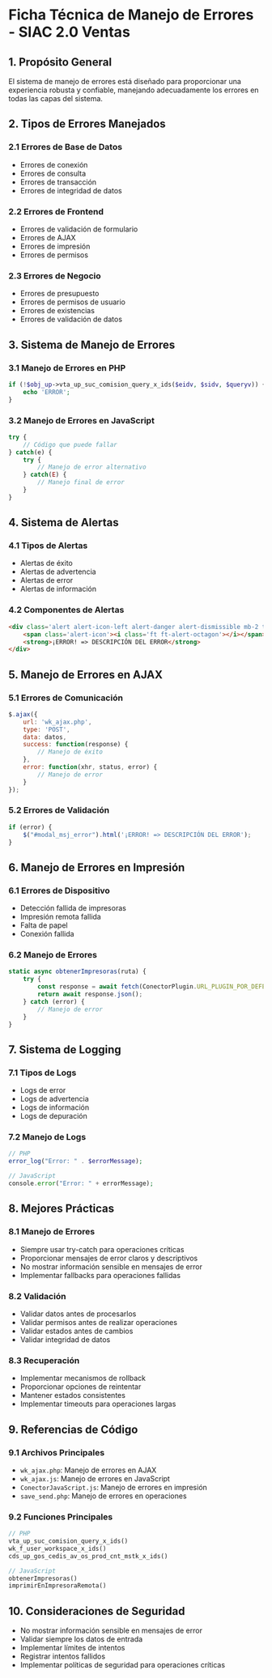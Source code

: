 # Ficha Técnica de Manejo de Errores - SIAC 2.0 Ventas

## 1. Propósito General

El sistema de manejo de errores está diseñado para proporcionar una experiencia robusta y confiable, manejando adecuadamente los errores en todas las capas del sistema.

## 2. Tipos de Errores Manejados

### 2.1 Errores de Base de Datos

- Errores de conexión
- Errores de consulta
- Errores de transacción
- Errores de integridad de datos

### 2.2 Errores de Frontend

- Errores de validación de formulario
- Errores de AJAX
- Errores de impresión
- Errores de permisos

### 2.3 Errores de Negocio
- Errores de presupuesto
- Errores de permisos de usuario
- Errores de existencias
- Errores de validación de datos

## 3. Sistema de Manejo de Errores

### 3.1 Manejo de Errores en PHP

```php
if (!$obj_up->vta_up_suc_comision_query_x_ids($eidv, $sidv, $queryv)) {
    echo 'ERROR';
}
```

### 3.2 Manejo de Errores en JavaScript

```javascript
try {
    // Código que puede fallar
} catch(e) {
    try {
        // Manejo de error alternativo
    } catch(E) {
        // Manejo final de error
    }
}
```

## 4. Sistema de Alertas

### 4.1 Tipos de Alertas

- Alertas de éxito
- Alertas de advertencia
- Alertas de error
- Alertas de información

### 4.2 Componentes de Alertas

```html
<div class='alert alert-icon-left alert-danger alert-dismissible mb-2 text-center' role='alert'>
    <span class='alert-icon'><i class='ft ft-alert-octagon'></i></span>
    <strong>¡ERROR! => DESCRIPCIÓN DEL ERROR</strong>
</div>
```

## 5. Manejo de Errores en AJAX

### 5.1 Errores de Comunicación

```javascript
$.ajax({
    url: 'wk_ajax.php',
    type: 'POST',
    data: datos,
    success: function(response) {
        // Manejo de éxito
    },
    error: function(xhr, status, error) {
        // Manejo de error
    }
});
```

### 5.2 Errores de Validación
```javascript
if (error) {
    $("#modal_msj_error").html('¡ERROR! => DESCRIPCIÓN DEL ERROR');
}
```

## 6. Manejo de Errores en Impresión

### 6.1 Errores de Dispositivo

- Detección fallida de impresoras
- Impresión remota fallida
- Falta de papel
- Conexión fallida

### 6.2 Manejo de Errores

```javascript
static async obtenerImpresoras(ruta) {
    try {
        const response = await fetch(ConectorPlugin.URL_PLUGIN_POR_DEFECTO + "/impresoras");
        return await response.json();
    } catch (error) {
        // Manejo de error
    }
}
```

## 7. Sistema de Logging

### 7.1 Tipos de Logs

- Logs de error
- Logs de advertencia
- Logs de información
- Logs de depuración

### 7.2 Manejo de Logs

```php
// PHP
error_log("Error: " . $errorMessage);

// JavaScript
console.error("Error: " + errorMessage);
```
## 8. Mejores Prácticas

### 8.1 Manejo de Errores

- Siempre usar try-catch para operaciones críticas
- Proporcionar mensajes de error claros y descriptivos
- No mostrar información sensible en mensajes de error
- Implementar fallbacks para operaciones fallidas

### 8.2 Validación

- Validar datos antes de procesarlos
- Validar permisos antes de realizar operaciones
- Validar estados antes de cambios
- Validar integridad de datos

### 8.3 Recuperación

- Implementar mecanismos de rollback
- Proporcionar opciones de reintentar
- Mantener estados consistentes
- Implementar timeouts para operaciones largas

## 9. Referencias de Código

### 9.1 Archivos Principales

- `wk_ajax.php`: Manejo de errores en AJAX
- `wk_ajax.js`: Manejo de errores en JavaScript
- `ConectorJavaScript.js`: Manejo de errores en impresión
- `save_send.php`: Manejo de errores en operaciones

### 9.2 Funciones Principales

```php
// PHP
vta_up_suc_comision_query_x_ids()
wk_f_user_workspace_x_ids()
cds_up_gos_cedis_av_os_prod_cnt_mstk_x_ids()

// JavaScript
obtenerImpresoras()
imprimirEnImpresoraRemota()
```
## 10. Consideraciones de Seguridad

- No mostrar información sensible en mensajes de error
- Validar siempre los datos de entrada
- Implementar límites de intentos
- Registrar intentos fallidos
- Implementar políticas de seguridad para operaciones críticas